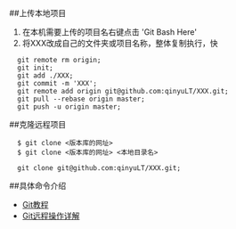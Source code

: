 ##上传本地项目
  1. 在本机需要上传的项目名右键点击 'Git Bash Here'
  2. 将XXX改成自己的文件夹或项目名称，整体复制执行，快
```
  git remote rm origin; 
  git init;
  git add ./XXX;
  git commit -m 'XXX';
  git remote add origin git@github.com:qinyuLT/XXX.git;
  git pull --rebase origin master;
  git push -u origin master;
```

##克隆远程项目
```
  $ git clone <版本库的网址>
  $ git clone <版本库的网址> <本地目录名>
```
```
  git clone git@github.com:qinyuLT/XXX.git;
```

##具体命令介绍
- [Git教程](http://www.liaoxuefeng.com/wiki/0013739516305929606dd18361248578c67b8067c8c017b000/00137628548491051ccfaef0ccb470894c858999603fedf000)
- [Git远程操作详解](http://www.ruanyifeng.com/blog/2014/06/git_remote.html)
